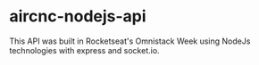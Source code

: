 # aircnc-nodejs-api

This API was built in Rocketseat's Omnistack Week using NodeJs technologies with express and socket.io.